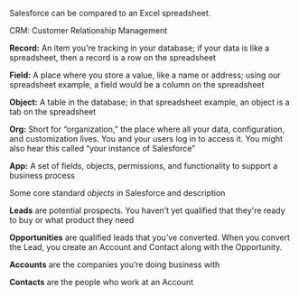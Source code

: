 Salesforce can be compared to an Excel spreadsheet.

CRM: Customer Relationship Management
 

**Record:** An item you're tracking in your database; if your data is like a spreadsheet, then a record is a row on the spreadsheet

**Field:** A place where you store a value, like a name or address; using our spreadsheet example, a field would be a column on the spreadsheet

**Object:** A table in the database; in that spreadsheet example, an object is a tab on the spreadsheet

**Org:** Short for “organization,” the place where all your data, configuration, and customization lives. You and your users log in to access it. You might also hear this called 
         “your instance  of Salesforce”

**App:** A set of fields, objects, permissions, and functionality to support a business process


Some core standard _objects_ in Salesforce and description

**Leads** are potential prospects. You haven’t yet qualified that they're ready to buy or what product they need

**Opportunities** are qualified leads that you’ve converted. When you convert the Lead, you create an Account and Contact along with the Opportunity.

**Accounts** are the companies you’re doing business with

**Contacts** are the people who work at an Account


<!-- capabilities: [
        {
          browserName: "chrome",
          "goog:chromeOptions": 
          {
            args: ['--window-size=1920,1080','--headless', '--disable-gpu', '--no-sandbox', '--disable-dev-shm-usage'],
          },
        },
        {
          browserName: "MicrosoftEdge",
          "ms:edgeOptions": 
          {
            args: ['--window-size=1920,1080','--headless', '--disable-gpu', '--no-sandbox', '--disable-dev-shm-usage']
          }
        }
        }//test
      ], -->